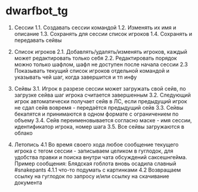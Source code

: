 # dwarfbot_tg
1. Сессии
1.1. Создавать сессии командой
1.2. Изменять их имя и описание
1.3. Сохранять для сессии список игроков
1.4. Сохранять и передавать сейвы

2. Список игроков
2.1. Добавлять/удалять/изменять игроков, каждый может редактировать только себя
2.2. Редактировать порядок можно только шафлом, шафл не доступен после начала сессии
2.3 Показывать текущий список игроков отдельной командой и указывать чей шаг, когда завершится и тп инфу

3. Сейвы
3.1. Игрок в разрезе сессии может загружать свой сейв, по загрузке сейва шаг игрока считается завершенным
3.2. Следующий игрок автоматически получает сейв в ЛС, если предыдущий игрок не сдал сейв вовремя - передаётся предыдущий сейв
3.3. Сейвы бекапятся и принимаются  в одном формате с ограничением по объему
3.4. Сейв переименовывается согласно маске - имя сессии, идентификатор игрока, номер шага
3.5. Все сейвы загружаются в облако

4. Летопись
4.1 Во время своего хода любое сообщение текущего игрока с тегом сессии - записываем целиком в гуглодок, для удобства правки и поиска внутри чата обсуждений саксешнгейма. Пример сообщения:
Блядская гоблота вновь осадила славный #snakepants
4.1.1 что-то подумать с картинками
4.2 Возвращаем ссылку на гуглодок по запросу и/или ссылку на скачивание документа
